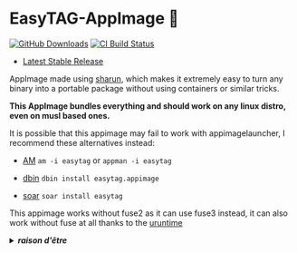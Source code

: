 # EasyTAG-AppImage 🐧

[![GitHub Downloads](https://img.shields.io/github/downloads/pkgforge-dev/EasyTAG-AppImage/total?logo=github&label=GitHub%20Downloads)](https://github.com/pkgforge-dev/EasyTAG-AppImage/releases/latest)
[![CI Build Status](https://github.com//pkgforge-dev/EasyTAG-AppImage/actions/workflows/blank.yml/badge.svg)](https://github.com/pkgforge-dev/EasyTAG-AppImage/releases/latest)

* [Latest Stable Release](https://github.com/pkgforge-dev/EasyTAG-AppImage/releases/latest)

AppImage made using [sharun](https://github.com/VHSgunzo/sharun), which makes it extremely easy to turn any binary into a portable package without using containers or similar tricks.

**This AppImage bundles everything and should work on any linux distro, even on musl based ones.**

It is possible that this appimage may fail to work with appimagelauncher, I recommend these alternatives instead: 

* [AM](https://github.com/ivan-hc/AM) `am -i easytag` or `appman -i easytag`

* [dbin](https://github.com/xplshn/dbin) `dbin install easytag.appimage`

* [soar](https://github.com/pkgforge/soar) `soar install easytag`

This appimage works without fuse2 as it can use fuse3 instead, it can also work without fuse at all thanks to the [uruntime](https://github.com/VHSgunzo/uruntime)

<details>
  <summary><b><i>raison d'être</i></b></summary>
    <img src="https://github.com/user-attachments/assets/d40067a6-37d2-4784-927c-2c7f7cc6104b" alt="Inspiration Image">
  </a>
</details>
